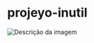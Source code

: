 # projeyo-inutil

<!DOCTYPE html>
<html lang="pt-br">
<head>
    <meta charset="UTF-8">
    <meta name="viewport" content="width=device-width, initial-scale=1.0">
    <title>Exemplo de Imagem</title>
</head>
<body>
    <img src="caminho/para/sua/imagem.jpg" alt="Descrição da imagem">
</body>
</html>
